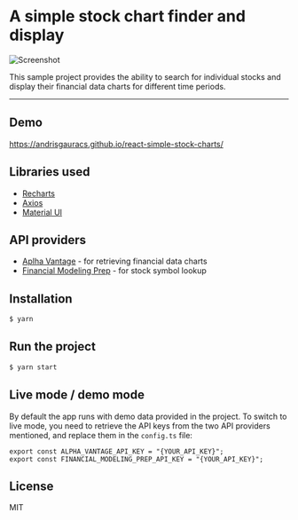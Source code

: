 # A simple stock chart finder and display

![Screenshot](https://gauracs.me/wp-content/uploads/2020/12/stock-app.gif)

This sample project provides the ability to search for individual stocks and display their financial data charts for different time periods.

<hr></hr>

## Demo

https://andrisgauracs.github.io/react-simple-stock-charts/

## Libraries used

- [Recharts](https://recharts.org/en-US/)
- [Axios](https://github.com/axios/axios)
- [Material UI](https://material-ui.com/)

## API providers

- [Aplha Vantage](https://www.alphavantage.co/) - for retrieving financial data charts
- [Financial Modeling Prep](https://financialmodelingprep.com/developer) - for stock symbol lookup

## Installation

```sh
$ yarn
```

## Run the project

```sh
$ yarn start
```

## Live mode / demo mode

By default the app runs with demo data provided in the project.
To switch to live mode, you need to retrieve the API keys from the two API providers mentioned, and replace them in the `config.ts` file:

```
export const ALPHA_VANTAGE_API_KEY = "{YOUR_API_KEY}";
export const FINANCIAL_MODELING_PREP_API_KEY = "{YOUR_API_KEY}";
```

## License

MIT
